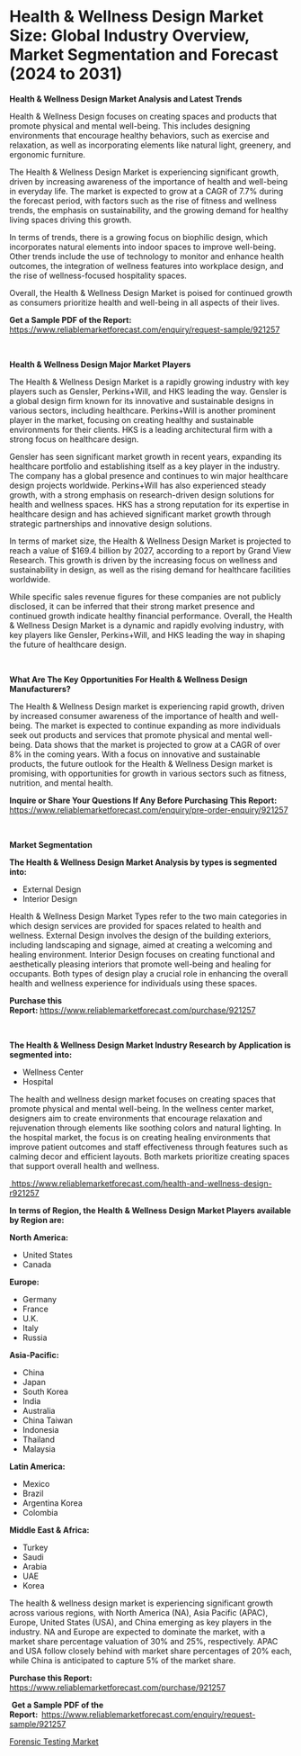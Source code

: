 <p><h1>Health & Wellness Design Market Size: Global Industry Overview, Market Segmentation and Forecast (2024 to 2031)</h1></p><p><strong>Health & Wellness Design Market Analysis and Latest Trends</strong></p>
<p><p>Health & Wellness Design focuses on creating spaces and products that promote physical and mental well-being. This includes designing environments that encourage healthy behaviors, such as exercise and relaxation, as well as incorporating elements like natural light, greenery, and ergonomic furniture.</p><p>The Health & Wellness Design Market is experiencing significant growth, driven by increasing awareness of the importance of health and well-being in everyday life. The market is expected to grow at a CAGR of 7.7% during the forecast period, with factors such as the rise of fitness and wellness trends, the emphasis on sustainability, and the growing demand for healthy living spaces driving this growth.</p><p>In terms of trends, there is a growing focus on biophilic design, which incorporates natural elements into indoor spaces to improve well-being. Other trends include the use of technology to monitor and enhance health outcomes, the integration of wellness features into workplace design, and the rise of wellness-focused hospitality spaces.</p><p>Overall, the Health & Wellness Design Market is poised for continued growth as consumers prioritize health and well-being in all aspects of their lives.</p></p>
<p><strong>Get a Sample PDF of the Report:&nbsp;</strong> <a href="https://www.reliablemarketforecast.com/enquiry/request-sample/921257">https://www.reliablemarketforecast.com/enquiry/request-sample/921257</a></p>
<p>&nbsp;</p>
<p><strong>Health & Wellness Design Major Market Players</strong></p>
<p><p>The Health & Wellness Design Market is a rapidly growing industry with key players such as Gensler, Perkins+Will, and HKS leading the way. Gensler is a global design firm known for its innovative and sustainable designs in various sectors, including healthcare. Perkins+Will is another prominent player in the market, focusing on creating healthy and sustainable environments for their clients. HKS is a leading architectural firm with a strong focus on healthcare design.</p><p>Gensler has seen significant market growth in recent years, expanding its healthcare portfolio and establishing itself as a key player in the industry. The company has a global presence and continues to win major healthcare design projects worldwide. Perkins+Will has also experienced steady growth, with a strong emphasis on research-driven design solutions for health and wellness spaces. HKS has a strong reputation for its expertise in healthcare design and has achieved significant market growth through strategic partnerships and innovative design solutions.</p><p>In terms of market size, the Health & Wellness Design Market is projected to reach a value of $169.4 billion by 2027, according to a report by Grand View Research. This growth is driven by the increasing focus on wellness and sustainability in design, as well as the rising demand for healthcare facilities worldwide. </p><p>While specific sales revenue figures for these companies are not publicly disclosed, it can be inferred that their strong market presence and continued growth indicate healthy financial performance. Overall, the Health & Wellness Design Market is a dynamic and rapidly evolving industry, with key players like Gensler, Perkins+Will, and HKS leading the way in shaping the future of healthcare design.</p></p>
<p>&nbsp;</p>
<p><strong>What Are The Key Opportunities For Health & Wellness Design Manufacturers?</strong></p>
<p><p>The Health & Wellness Design market is experiencing rapid growth, driven by increased consumer awareness of the importance of health and well-being. The market is expected to continue expanding as more individuals seek out products and services that promote physical and mental well-being. Data shows that the market is projected to grow at a CAGR of over 8% in the coming years. With a focus on innovative and sustainable products, the future outlook for the Health & Wellness Design market is promising, with opportunities for growth in various sectors such as fitness, nutrition, and mental health.</p></p>
<p><strong>Inquire or Share Your Questions If Any Before Purchasing This Report:</strong> <a href="https://www.reliablemarketforecast.com/enquiry/pre-order-enquiry/921257">https://www.reliablemarketforecast.com/enquiry/pre-order-enquiry/921257</a></p>
<p>&nbsp;</p>
<p><strong>Market Segmentation</strong></p>
<p><strong>The Health & Wellness Design Market Analysis by types is segmented into:</strong></p>
<p><ul><li>External Design</li><li>Interior Design</li></ul></p>
<p><p>Health & Wellness Design Market Types refer to the two main categories in which design services are provided for spaces related to health and wellness. External Design involves the design of the building exteriors, including landscaping and signage, aimed at creating a welcoming and healing environment. Interior Design focuses on creating functional and aesthetically pleasing interiors that promote well-being and healing for occupants. Both types of design play a crucial role in enhancing the overall health and wellness experience for individuals using these spaces.</p></p>
<p><strong>Purchase this Report:&nbsp;</strong><a href="https://www.reliablemarketforecast.com/purchase/921257">https://www.reliablemarketforecast.com/purchase/921257</a></p>
<p>&nbsp;</p>
<p><strong>The Health & Wellness Design Market Industry Research by Application is segmented into:</strong></p>
<p><ul><li>Wellness Center</li><li>Hospital</li></ul></p>
<p><p>The health and wellness design market focuses on creating spaces that promote physical and mental well-being. In the wellness center market, designers aim to create environments that encourage relaxation and rejuvenation through elements like soothing colors and natural lighting. In the hospital market, the focus is on creating healing environments that improve patient outcomes and staff effectiveness through features such as calming decor and efficient layouts. Both markets prioritize creating spaces that support overall health and wellness.</p></p>
<p><a href="https://www.reliablemarketforecast.com/health-and-wellness-design-r921257">&nbsp;https://www.reliablemarketforecast.com/health-and-wellness-design-r921257</a></p>
<p><strong>In terms of Region, the Health & Wellness Design Market Players available by Region are:</strong></p>
<p>
    <p> <strong> North America: </strong>
        <ul>
            <li>United States</li>
            <li>Canada</li>
        </ul>
        </p> 
    <p> <strong> Europe: </strong>
        <ul>
            <li>Germany</li>
            <li>France</li>
            <li>U.K.</li>
            <li>Italy</li>
            <li>Russia</li>
        </ul>
        </p> 
    <p> <strong> Asia-Pacific: </strong>
        <ul>
            <li>China</li>
            <li>Japan</li>
            <li>South Korea</li>
            <li>India</li>
            <li>Australia</li>
            <li>China Taiwan</li>
            <li>Indonesia</li>
            <li>Thailand</li>
            <li>Malaysia</li>
        </ul>
        </p> 
    <p> <strong> Latin America: </strong>
        <ul>
            <li>Mexico</li>
            <li>Brazil</li>
            <li>Argentina Korea</li>
            <li>Colombia</li>
        </ul>
        </p> 
    <p> <strong> Middle East & Africa: </strong>
        <ul>
            <li>Turkey</li>
            <li>Saudi</li>
            <li>Arabia</li>
            <li>UAE</li>
            <li>Korea</li>
        </ul>
    </p>
    </p>
<p><p>The health & wellness design market is experiencing significant growth across various regions, with North America (NA), Asia Pacific (APAC), Europe, United States (USA), and China emerging as key players in the industry. NA and Europe are expected to dominate the market, with a market share percentage valuation of 30% and 25%, respectively. APAC and USA follow closely behind with market share percentages of 20% each, while China is anticipated to capture 5% of the market share.</p></p>
<p><strong>Purchase this Report: </strong><a href="https://www.reliablemarketforecast.com/purchase/921257">https://www.reliablemarketforecast.com/purchase/921257</a></p>
<p>&nbsp;<strong>Get a Sample PDF of the Report:&nbsp;&nbsp;</strong><a href="https://www.reliablemarketforecast.com/enquiry/request-sample/921257">https://www.reliablemarketforecast.com/enquiry/request-sample/921257</a></p>
<p><strong></strong></p>
<p><p><a href="https://github.com/dylanObrien626/Market-Research-Report-List-1/blob/main/forensic-testing-market.md">Forensic Testing Market</a></p></p>